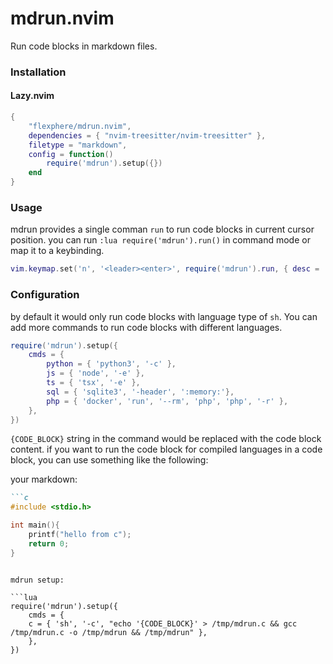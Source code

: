 # mdrun.nvim

Run code blocks in markdown files.

### Installation

#### Lazy.nvim
```lua
{
	"flexphere/mdrun.nvim",
	dependencies = { "nvim-treesitter/nvim-treesitter" },
	filetype = "markdown",
	config = function()
		require('mdrun').setup({})
	end
}
```

### Usage

mdrun provides a single comman `run` to run code blocks in current cursor position.
you can run `:lua require('mdrun').run()` in command mode or map it to a keybinding.
```lua
vim.keymap.set('n', '<leader><enter>', require('mdrun').run, { desc = 'Run CodeBlock' })
```


### Configuration

by default it would only run code blocks with language type of `sh`. 
You can add more commands to run code blocks with different languages.

```lua
require('mdrun').setup({
    cmds = {
        python = { 'python3', '-c' },
        js = { 'node', '-e' },
        ts = { 'tsx', '-e' },
        sql = { 'sqlite3', '-header', ':memory:'},
        php = { 'docker', 'run', '--rm', 'php', 'php', '-r' },
    },
})
```

`{CODE_BLOCK}` string in the command would be replaced with the code block content.
if you want to run the code block for compiled languages in a code block, you can use something like the following:

your markdown:
```markdown
```c
#include <stdio.h>

int main(){
    printf("hello from c");
    return 0;
}
```
```

mdrun setup:

```lua
require('mdrun').setup({
    cmds = {
	c = { 'sh', '-c', "echo '{CODE_BLOCK}' > /tmp/mdrun.c && gcc /tmp/mdrun.c -o /tmp/mdrun && /tmp/mdrun" },
    },
})

